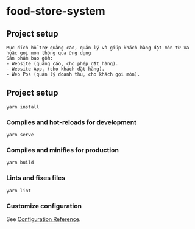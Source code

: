 # food-store-system
## Project setup
```
Mục đích hỗ trợ quảng cáo, quản lý và giúp khách hàng đặt món từ xa hoặc gọi món thông qua ứng dụng
Sản phẩm bao gồm:
- Website (quảng cáo, cho phép đặt hàng).
- Website App. (cho khách đặt hàng).
- Web Pos (quản lý doanh thu, cho khách gọi món).
```


## Project setup
```
yarn install
```

### Compiles and hot-reloads for development
```
yarn serve
```

### Compiles and minifies for production
```
yarn build
```

### Lints and fixes files
```
yarn lint
```

### Customize configuration
See [Configuration Reference](https://cli.vuejs.org/config/).
